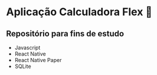 # Aplicação Calculadora Flex :iphone:
## Repositório para fins de estudo

* Javascript
* React Native 
* React Native Paper
* SQLite
